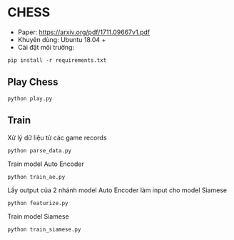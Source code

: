 # CHESS
* Paper: https://arxiv.org/pdf/1711.09667v1.pdf
* Khuyên dùng: Ubuntu 18.04 +
* Cài đặt môi trường:
```
pip install -r requirements.txt
```
## Play Chess
```
python play.py
```
## Train
Xử  lý dữ liệu từ các game records
```
python parse_data.py
```
Train model Auto Encoder 
```
python train_ae.py
```
Lấy output của 2 nhánh model Auto Encoder làm input cho model Siamese
```
python featurize.py
```
Train model Siamese
```
python train_siamese.py
```
